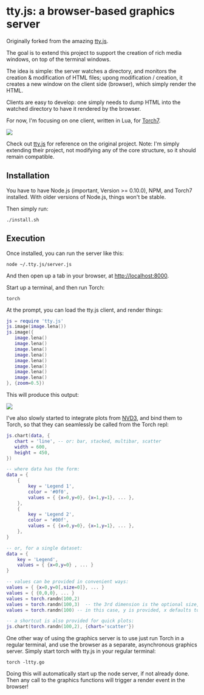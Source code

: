 # tty.js: a browser-based graphics server

Originally forked from the amazing [tty.js](https://github.com/chjj/tty.js/).

The goal is to extend this project to support the creation of rich media windows,
on top of the terminal windows.

The idea is simple: the server watches a directory, and monitors the creation &
modification of HTML files; upong modification / creation, it creates a new window
on the client side (browser), which simply render the HTML. 

Clients are easy to develop: one simply needs to dump HTML into the watched
directory to have it rendered by the browser.

For now, I'm focusing on one client, written in Lua, for 
[Torch7](https://github.com/andresy/torch).

![](https://raw.github.com/clementfarabet/tty.js/master/img/torchclient2.png)

Check out [tty.js](https://github.com/chjj/tty.js/) for reference on the
original project. Note: I'm simply extending their project, not modifying
any of the core structure, so it should remain compatible.

## Installation

You have to have Node.js (important, Version >= 0.10.0), NPM, and Torch7
installed. With older versions of Node.js, things won't be stable.

Then simply run:

```
./install.sh
```

## Execution

Once installed, you can run the server like this:

```
node ~/.tty.js/server.js
```

And then open up a tab in your browser, at [http://localhost:8000](http://localhost:8000).

Start up a terminal, and then run Torch:

```
torch
```

At the prompt, you can load the tty.js client, and render things:

```lua
js = require 'tty.js'
js.image(image.lena())
js.image({
   image.lena()
   image.lena()
   image.lena()
   image.lena()
   image.lena()
   image.lena()
   image.lena()
   image.lena()
}, {zoom=0.5})
```

This will produce this output:

![](https://raw.github.com/clementfarabet/tty.js/master/img/torchclient.png)

I've also slowly started to integrate plots from [NVD3](http://nvd3.org/), and bind
them to Torch, so that they can seamlessly be called from the Torch repl:

```lua
js.chart(data, {
   chart = 'line', -- or: bar, stacked, multibar, scatter
   width = 600,
   height = 450,
})

-- where data has the form:
data = {
    {
        key = 'Legend 1',
        color = '#0f0',
        values = { {x=0,y=0}, {x=1,y=1}, ... },
    },
    {
        key = 'Legend 2',
        color = '#00f',
        values = { {x=0,y=0}, {x=1,y=1}, ... },
    },
}

-- or, for a single dataset:
data = {
    key = 'Legend',
    values = { {x=0,y=0} , ... }
}

-- values can be provided in convenient ways:
values = { {x=0,y=0[,size=0]}, ... }
values = { {0,0,0}, ... }
values = torch.randn(100,2)
values = torch.randn(100,3)  -- the 3rd dimension is the optional size, only used by certain charts
values = torch.randn(100) -- in this case, y is provided, x defaults to range(0,N-1)

-- a shortcut is also provided for quick plots:
js.chart(torch.randn(100,2), {chart='scatter'})
```

One other way of using the graphics server is to use just run Torch in a regular 
terminal, and use the browser as a separate, asynchronous graphics server. Simply
start torch with tty.js in your regular terminal:

```
torch -ltty.go
```

Doing this will automatically start up the node server, if not already done. Then
any call to the graphics functions will trigger a render event in the browser!
